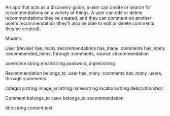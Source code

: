 An app that acts as a discovery guide, a user can create or search for recommendations on a variety of things. A user can edit or delete recommendations they've created, and they can comment on another user's recommendation (they'll also be able to edit or delete comments they've created).

Models:

User (devise)
  has_many :recommendations
  has_many :comments
  has_many :recommended_items, through :comments, source :recommendation

  username:string
  email:string
  password_digest:string


Recommendation
  belongs_to :user
  has_many :comments
  has_many :users, through :comments

  category:string
  image_url:string
  name:string
  location:string
  description:text

Comment
  belongs_to :user
  belongs_to :recommendation

  title:string
  content:text 
